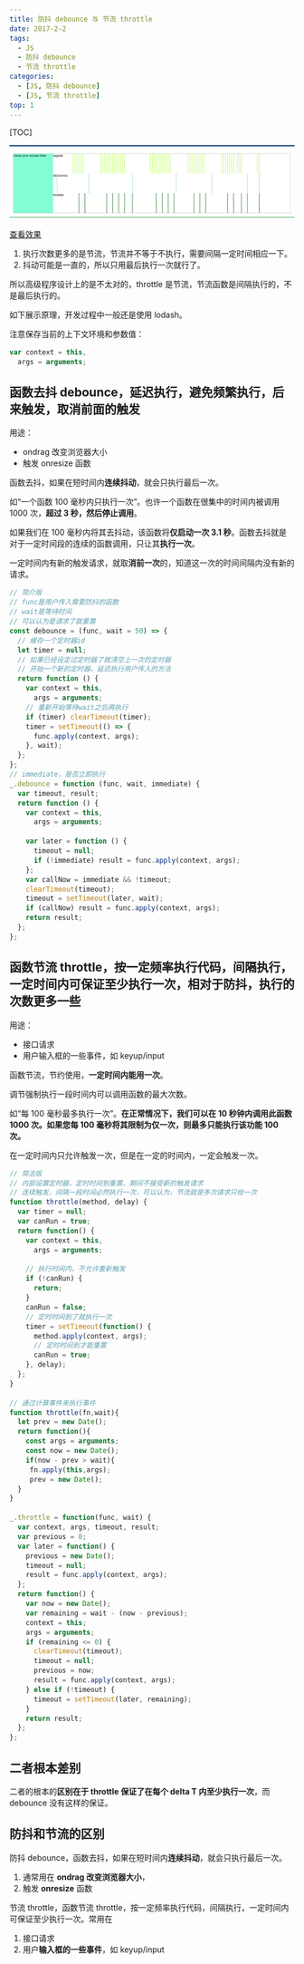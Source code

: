 ```yaml
---
title: 防抖 debounce 与 节流 throttle
date: 2017-2-2
tags:
  - JS
  - 防抖 debounce
  - 节流 throttle
categories:
  - [JS, 防抖 debounce]
  - [JS, 节流 throttle]
top: 1
---
```


[TOC]

![debounce_throttle](./imgs/防抖debounce_节流throttle.png)

[查看效果](https://wall-wxk.github.io/blogDemo/2017/02/15/throttleAndDebounce.html)

1. 执行次数更多的是节流，节流并不等于不执行，需要间隔一定时间相应一下。
2. 抖动可能是一直的，所以只用最后执行一次就行了。

所以高级程序设计上的是不太对的，throttle 是节流，节流函数是间隔执行的，不是最后执行的。

如下展示原理，开发过程中一般还是使用 lodash。

注意保存当前的上下文环境和参数值：

```js
var context = this,
  args = arguments;
```

## 函数去抖 debounce，延迟执行，避免频繁执行，后来触发，取消前面的触发

用途：

- ondrag 改变浏览器大小
- 触发 onresize 函数

函数去抖，如果在短时间内**连续抖动**，就会只执行最后一次。

如“一个函数 100 毫秒内只执行一次”。也许一个函数在很集中的时间内被调用 1000 次，**超过 3 秒，然后停止调用**。

如果我们在 100 毫秒内将其去抖动，该函数将**仅启动一次 3.1 秒**。函数去抖就是对于一定时间段的连续的函数调用，只让其**执行一次**。

一定时间内有新的触发请求，就取**消前一次**的，知道这一次的时间间隔内没有新的请求。

```js
// 简介版
// func是用户传入需要防抖的函数
// wait是等待时间
// 可以认为是请求了就重置
const debounce = (func, wait = 50) => {
  // 缓存一个定时器id
  let timer = null;
  // 如果已经设定过定时器了就清空上一次的定时器
  // 开始一个新的定时器，延迟执行用户传入的方法
  return function () {
    var context = this,
      args = arguments;
    // 重新开始等待wait之后再执行
    if (timer) clearTimeout(timer);
    timer = setTimeout(() => {
      func.apply(context, args);
    }, wait);
  };
};
// immediate，是否立即执行
_.debounce = function (func, wait, immediate) {
  var timeout, result;
  return function () {
    var context = this,
      args = arguments;

    var later = function () {
      timeout = null;
      if (!immediate) result = func.apply(context, args);
    };
    var callNow = immediate && !timeout;
    clearTimeout(timeout);
    timeout = setTimeout(later, wait);
    if (callNow) result = func.apply(context, args);
    return result;
  };
};
```

## 函数节流 throttle，按一定频率执行代码，间隔执行，一定时间内可保证至少执行一次，相对于防抖，执行的次数更多一些

用途：

- 接口请求
- 用户输入框的一些事件，如 keyup/input

函数节流，节约使用，**一定时间内能用一次**。

调节强制执行一段时间内可以调用函数的最大次数。

如“每 100 毫秒最多执行一次”。**在正常情况下，我们可以在 10 秒钟内调用此函数 1000 次。如果您每 100 毫秒将其限制为仅一次，则最多只能执行该功能 100 次。**

在一定时间内只允许触发一次，但是在一定的时间内，一定会触发一次。

```js
// 简洁版
// 内部设置定时器，定时时间到重置，期间不接受新的触发请求
// 连续触发，间隔一段时间必然执行一次，可以认为，节流就是多次请求只给一次
function throttle(method, delay) {
  var timer = null;
  var canRun = true;
  return function() {
    var context = this,
      args = arguments;

    // 执行时间内，不允许重新触发
    if (!canRun) {
      return;
    }
    canRun = false;
    // 定时时间到了就执行一次
    timer = setTimeout(function() {
      method.apply(context, args);
      // 定时时间到才能重置
      canRun = true;
    }, delay);
  };
}

// 通过计算事件来执行事件
function throttle(fn,wait){
  let prev = new Date();
  return function(){
    const args = arguments;
    const now = new Date();
    if(now - prev > wait){
     fn.apply(this,args);
     prev = new Date();
  }
}

_.throttle = function(func, wait) {
  var context, args, timeout, result;
  var previous = 0;
  var later = function() {
    previous = new Date();
    timeout = null;
    result = func.apply(context, args);
  };
  return function() {
    var now = new Date();
    var remaining = wait - (now - previous);
    context = this;
    args = arguments;
    if (remaining <= 0) {
      clearTimeout(timeout);
      timeout = null;
      previous = now;
      result = func.apply(context, args);
    } else if (!timeout) {
      timeout = setTimeout(later, remaining);
    }
    return result;
  };
};
```

## 二者根本差别

二者的根本的**区别在于 throttle 保证了在每个 delta T 内至少执行一次**，而 debounce 没有这样的保证。

## 防抖和节流的区别

防抖 debounce，函数去抖，如果在短时间内**连续抖动**，就会只执行最后一次。

1. 通常用在 **ondrag 改变浏览器大小**，
2. 触发 **onresize** 函数

节流 throttle，函数节流 throttle，按一定频率执行代码，间隔执行，一定时间内可保证至少执行一次。常用在

1. 接口请求
2. 用户**输入框的一些事件**，如 keyup/input
